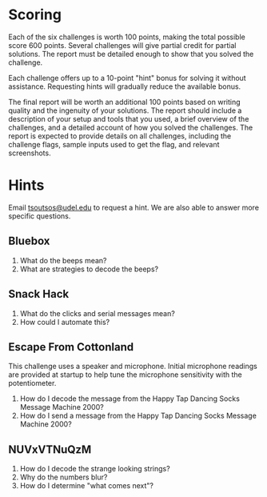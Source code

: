 # Scoring

Each of the six challenges is worth 100 points, making the total possible score 600 points. Several challenges will give partial credit for partial solutions. The report must be detailed enough to show that you solved the challenge.

Each challenge offers up to a 10-point "hint" bonus for solving it without assistance. Requesting hints will gradually reduce the available bonus.

The final report will be worth an additional 100 points based on writing quality and the ingenuity of your solutions. The report should include a description of your setup and tools that you used, a brief overview of the challenges, and a detailed account of how you solved the challenges. The report is expected to provide details on all challenges, including the challenge flags, sample inputs used to get the flag, and relevant screenshots.

# Hints
Email <tsoutsos@udel.edu> to request a hint. We are also able to answer more specific questions.

## Bluebox
1. What do the beeps mean?
2. What are strategies to decode the beeps?

## Snack Hack
1. What do the clicks and serial messages mean?
2. How could I automate this? 

## Escape From Cottonland
This challenge uses a speaker and microphone. Initial microphone readings are provided at startup to help tune the microphone sensitivity with the potentiometer.

1. How do I decode the message from the Happy Tap Dancing Socks Message Machine 2000?
2. How do I send a message from the Happy Tap Dancing Socks Message Machine 2000?

## NUVxVTNuQzM
1. How do I decode the strange looking strings?
2. Why do the numbers blur?
3. How do I determine "what comes next"?
